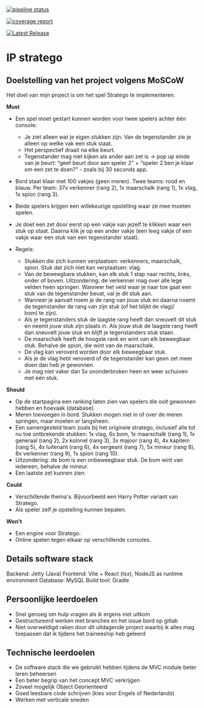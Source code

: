 [![pipeline status](https://git.sogyo.nl/lmanenschijn/ip-stratego/badges/main/pipeline.svg)](https://git.sogyo.nl/lmanenschijn/ip-stratego/-/commits/main)

[![coverage report](https://git.sogyo.nl/lmanenschijn/ip-stratego/badges/main/coverage.svg)](https://git.sogyo.nl/lmanenschijn/ip-stratego/-/commits/main)

[![Latest Release](https://git.sogyo.nl/lmanenschijn/ip-stratego/-/badges/release.svg)](https://git.sogyo.nl/lmanenschijn/ip-stratego/-/releases)


# IP stratego

## Doelstelling van het project volgens MoSCoW

Het doel van mijn project is om het spel Stratego te implementeren.

**Must**
- Een spel moet gestart kunnen worden voor twee spelers achter één console:
    - Je ziet alleen wat je eigen stukken zijn. Van de tegenstander zie je alleen op welke vak een stuk staat.
    - Het perspectief draait na elke beurt.  
    - Tegenstander mag niet kijken als ander aan zet is → pop up einde van je beurt: “geef beurt door aan speler 2” + “speler 2 ben je klaar om een zet te doen?” - zoals bij 30 seconds app.
- Bord staat klaar met 100 vakjes (geen meren). Twee teams: rood en blauw. Per team: 37x verkenner (rang 2), 1x maarschalk (rang 1), 1x vlag, 1x spion (rang 3). 
- Beide spelers krijgen een willekeurige opstelling waar ze mee moeten spelen.
- Je doet een zet door eerst op een vakje van jezelf te klikken waar een stuk op staat. Daarna klik je op een ander vakje (een leeg vakje of een vakje waar een stuk van een tegenstander staat).

- Regels:
    - Stukken die zich kunnen verplaatsen: verkenners, maarschalk, spion. Stuk dat zich niet kan verplaatsen: vlag.
    - Van de beweegbare stukken, kan elk stuk 1 stap naar rechts, links, onder of boven. Uitzondering: de verkenner mag over alle lege  
velden heen springen. Wanneer het veld waar je naar toe gaat een stuk van de tegenstander bevat, val je dit stuk aan.
    - Wanneer je aanvalt noem je de rang van jouw stuk en daarna noemt de tegenstander de rang van zijn stuk (of het blijkt de vlag(/   
bom) te zijn).
    - Als je tegenstanders stuk de laagste rang heeft dan sneuvelt dit stuk en neemt jouw stuk zijn plaats in. Als jouw stuk de laagste
rang heeft dan sneuvelt jouw stuk en blijft je tegenstanders stuk staan. 
    - De maarschalk heeft de hoogste rank en wint van elk beweegbaar stuk. Behalve de spion, die wint van de maarschalk.
    - De vlag kan veroverd worden door elk beweegbaar stuk.
    - Als je de vlag hebt veroverd of de tegenstander kan geen zet meer doen dan heb je gewonnen.
    - Je mag niet vaker dan 5x ononderbroken heen en weer schuiven met één stuk.

**Should**
- Op de startpagina een ranking laten zien van spelers die ooit gewonnen hebben en hoevaak (database).
- Meren toevoegen in bord. Stukken mogen niet in of over de meren springen, maar moeten er langsheen.
- Een samengesteld team zoals bij het originele stratego, inclusief alle tot nu toe ontbrekende stukken: 1x vlag, 6x bom, 1x maarschalk (rang 1), 1x generaal (rang 2), 2x kolonel (rang 3), 3x majoor (rang 4), 4x kapitein (rang 5), 4x luitenant (rang 6), 4x sergeant (rang 7), 5x mineur (rang 8), 8x verkenner (rang 9), 1x spion (rang 10).
- Uitzondering: de bom is een onbeweegbaar stuk. De bom wint van iedereen, behalve de mineur.
- Een laatste zet kunnen zien.
 
**Could**
- Verschillende thema's. Bijvoorbeeld een Harry Potter variant van Stratego.
- Als speler zelf je opstelling kunnen bepalen.

**Won't**
- Een engine voor Stratego.
- Online spelen tegen elkaar op verschillende consoles.

## Details software stack
Backend: Jetty (Java)
Frontend: Vite + React (tsx), NodeJS as runtime environment
Database: MySQL
Build tool: Gradle

## Persoonlijke leerdoelen
- Snel genoeg om hulp vragen als ik ergens niet uitkom
- Gestructureerd werken met branches en het issue bord op gitlab
- Niet overweldigd raken door dit uitdagende project waarbij ik alles mag toepassen dat ik tijdens het traineeship heb geleerd


## Technische leerdoelen
- De software stack die we gebruikt hebben tijdens de MVC module beter leren beheersen
- Een beter begrip van het concept MVC verkrijgen 
- Zoveel mogelijk Object Georienteerd
- Goed leesbare code schrijven (kies voor Engels of Nederlands)
- Werken met verticale sneden

